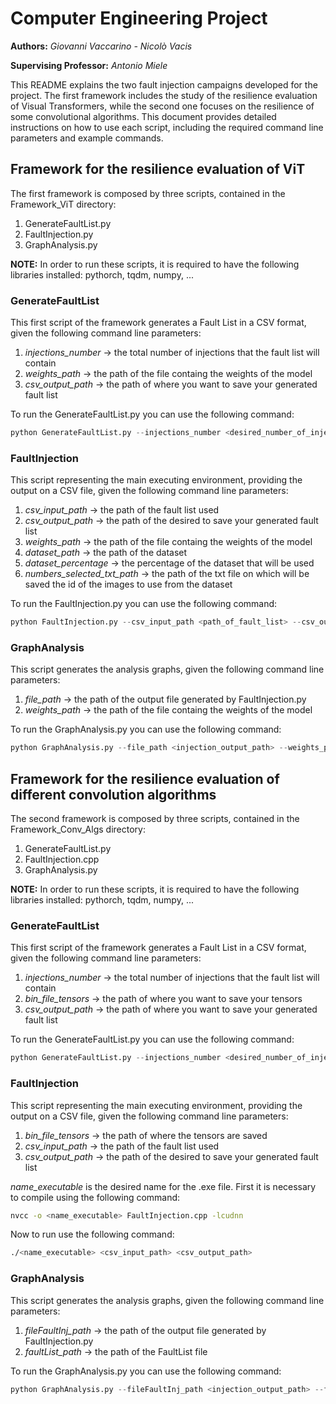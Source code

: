 # Computer Engineering Project

__Authors:__ _Giovanni Vaccarino - Nicolò Vacis_

__Supervising Professor:__ _Antonio Miele_

This README explains the two fault injection campaigns developed for the project. The first framework includes the study of the resilience evaluation of Visual Transformers, while the second one focuses on the resilience of some convolutional algorithms. This document provides detailed instructions on how to use each script, including the required command line parameters and example commands.

## Framework for the resilience evaluation of ViT
The first framework is composed by three scripts, contained in the Framework_ViT directory: 
1. GenerateFaultList.py 
2. FaultInjection.py
3. GraphAnalysis.py

__NOTE:__ In order to run these scripts, it is required to have the following libraries installed: pythorch, tqdm, numpy, ...

### GenerateFaultList
This first script of the framework generates a Fault List in a CSV format, given the following command line parameters:
1. _injections_number_ -> the total number of injections that the fault list will contain
2. _weights_path_ -> the path of the file containg the weights of the model
3. _csv_output_path_ -> the path of where you want to save your generated fault list

To run the GenerateFaultList.py you can use the following command:

```python
python GenerateFaultList.py --injections_number <desired_number_of_injections> --weights_path <path_of_weights> --csv_output_path <desired_output_path>
```

### FaultInjection
This script representing the main executing environment, providing the output on a CSV file, given the following command line parameters:
1. _csv_input_path_ -> the path of the fault list used
2. _csv_output_path_ -> the path of the desired to save your generated fault list
3. _weights_path_ -> the path of the file containg the weights of the model
4. _dataset_path_ -> the path of the dataset
5. _dataset_percentage_ -> the percentage of the dataset that will be used 
6. _numbers_selected_txt_path_ -> the path of the txt file on which will be saved the id of the images to use from the dataset

To run the FaultInjection.py you can use the following command:

```python
python FaultInjection.py --csv_input_path <path_of_fault_list> --csv_output_path <desired_output_path> --weights_path <path_of_weights> --dataset_path <path_of_dataset> --dataset_percentage <percentage_of_dataset> --numbers_selected_txt_path <path_of_numbers_selected>
```

### GraphAnalysis
This script generates the analysis graphs, given the following command line parameters:
1. _file_path_ -> the path of the output file generated by FaultInjection.py
2. _weights_path_ -> the path of the file containg the weights of the model

To run the GraphAnalysis.py you can use the following command:

```python
python GraphAnalysis.py --file_path <injection_output_path> --weights_path <path_of_weights>
```


## Framework for the resilience evaluation of different convolution algorithms
The second framework is composed by three scripts, contained in the Framework_Conv_Algs directory: 
1. GenerateFaultList.py 
2. FaultInjection.cpp
3. GraphAnalysis.py

__NOTE:__ In order to run these scripts, it is required to have the following libraries installed: pythorch, tqdm, numpy, ...

### GenerateFaultList
This first script of the framework generates a Fault List in a CSV format, given the following command line parameters:
1. _injections_number_ -> the total number of injections that the fault list will contain
2. _bin_file_tensors_ -> the path of where you want to save your tensors
3. _csv_output_path_ -> the path of where you want to save your generated fault list

To run the GenerateFaultList.py you can use the following command:

```python
python GenerateFaultList.py --injections_number <desired_number_of_injections> --bin_file_tensors <path_of_tensors> --csv_output_path <desired_output_path>
```

### FaultInjection
This script representing the main executing environment, providing the output on a CSV file, given the following command line parameters:
1. _bin_file_tensors_ -> the path of where the tensors are saved
2. _csv_input_path_ -> the path of the fault list used
3. _csv_output_path_ -> the path of the desired to save your generated fault list

_name_executable_ is the desired name for the .exe file.
First it is necessary to compile using the following command:

```bash
nvcc -o <name_executable> FaultInjection.cpp -lcudnn
```

Now to run use the following command:

```bash
./<name_executable> <csv_input_path> <csv_output_path>
```

### GraphAnalysis
This script generates the analysis graphs, given the following command line parameters:
1. _fileFaultInj_path_ -> the path of the output file generated by FaultInjection.py
2. _faultList_path_ -> the path of the FaultList file

To run the GraphAnalysis.py you can use the following command:

```python
python GraphAnalysis.py --fileFaultInj_path <injection_output_path> --faultList_path <path_of_faultList>
```
